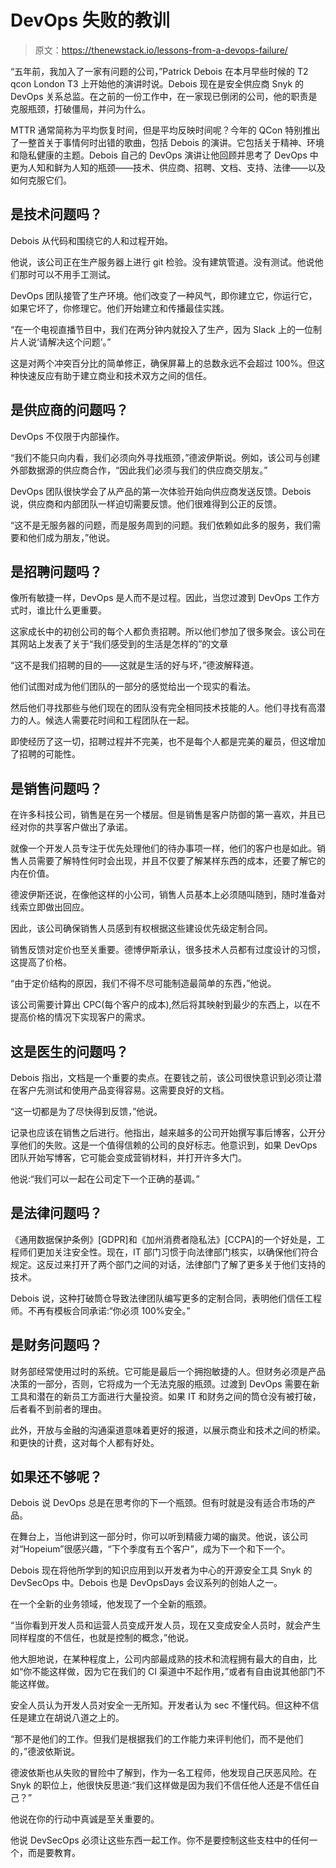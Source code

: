 # DevOps 失败的教训

> 原文：<https://thenewstack.io/lessons-from-a-devops-failure/>

“五年前，我加入了一家有问题的公司，”Patrick Debois 在本月早些时候的 T2 qcon London T3 上开始他的演讲时说。Debois 现在是安全供应商 Snyk 的 DevOps 关系总监。在之前的一份工作中，在一家现已倒闭的公司，他的职责是克服瓶颈，打破僵局，并问为什么。

MTTR 通常简称为平均恢复时间，但是平均反映时间呢？今年的 QCon 特别推出了一整首关于事情何时出错的歌曲，包括 Debois 的演讲。它包括关于精神、环境和隐私健康的主题。Debois 自己的 DevOps 演讲让他回顾并思考了 DevOps 中更为人知和鲜为人知的瓶颈——技术、供应商、招聘、文档、支持、法律——以及如何克服它们。

## 是技术问题吗？

Debois 从代码和围绕它的人和过程开始。

他说，该公司正在生产服务器上进行 git 检验。没有建筑管道。没有测试。他说他们那时可以不用手工测试。

DevOps 团队接管了生产环境。他们改变了一种风气，即你建立它，你运行它，如果它坏了，你修理它。他们开始建立和传播最佳实践。

“在一个电视直播节目中，我们在两分钟内就投入了生产，因为 Slack 上的一位制片人说‘请解决这个问题’。”

这是对两个冲突百分比的简单修正，确保屏幕上的总数永远不会超过 100%。但这种快速反应有助于建立商业和技术双方之间的信任。

## 是供应商的问题吗？

DevOps 不仅限于内部操作。

“我们不能只向内看，我们必须向外寻找瓶颈，”德波伊斯说。例如，该公司与创建外部数据源的供应商合作，“因此我们必须与我们的供应商交朋友。”

DevOps 团队很快学会了从产品的第一次体验开始向供应商发送反馈。Debois 说，供应商和内部团队一样迫切需要反馈。他们很难得到公正的反馈。

“这不是无服务器的问题，而是服务周到的问题。我们依赖如此多的服务，我们需要和他们成为朋友，”他说。

## 是招聘问题吗？

像所有敏捷一样，DevOps 是人而不是过程。因此，当您过渡到 DevOps 工作方式时，谁比什么更重要。

这家成长中的初创公司的每个人都负责招聘。所以他们参加了很多聚会。该公司在其网站上发表了关于“我们感受到的生活是怎样的”的文章

“这不是我们招聘的目的——这就是生活的好与坏，”德波解释道。

他们试图对成为他们团队的一部分的感觉给出一个现实的看法。

然后他们寻找那些与他们现在的团队没有完全相同技术技能的人。他们寻找有高潜力的人。候选人需要花时间和工程团队在一起。

即使经历了这一切，招聘过程并不完美，也不是每个人都是完美的雇员，但这增加了招聘的可能性。

## 是销售问题吗？

在许多科技公司，销售是在另一个楼层。但是销售是客户防御的第一喜欢，并且已经对你的共享客户做出了承诺。

就像一个开发人员专注于优先处理他们的待办事项一样，他们的客户也是如此。销售人员需要了解特性何时会出现，并且不仅要了解某样东西的成本，还要了解它的内在价值。

德波伊斯还说，在像他这样的小公司，销售人员基本上必须随叫随到，随时准备对线索立即做出回应。

因此，该公司确保销售人员感到有权根据这些建设优先级定制合同。

销售反馈对定价也至关重要。德博伊斯承认，很多技术人员都有过度设计的习惯，这提高了价格。

“由于定价结构的原因，我们不得不尽可能制造最简单的东西，”他说。

该公司需要计算出 CPC(每个客户的成本),然后将其映射到最少的东西上，以在不提高价格的情况下实现客户的需求。

## 这是医生的问题吗？

Debois 指出，文档是一个重要的卖点。在要钱之前，该公司很快意识到必须让潜在客户先测试和使用产品变得容易。这需要良好的文档。

“这一切都是为了尽快得到反馈，”他说。

记录也应该在销售之后进行。他指出，越来越多的公司开始撰写事后博客，公开分享他们的失败。这是一个值得信赖的公司的良好标志。他意识到，如果 DevOps 团队开始写博客，它可能会变成营销材料，并打开许多大门。

他说:“我们可以一起在公司定下一个正确的基调。”

## 是法律问题吗？

《通用数据保护条例》[GDPR]和《加州消费者隐私法》[CCPA]的一个好处是，工程师们更加关注安全性。现在，IT 部门习惯于向法律部门核实，以确保他们符合规定。这反过来打开了两个部门之间的对话，法律部门了解了更多关于他们支持的技术。

Debois 说，这种打破筒仓导致法律团队编写更多的定制合同，表明他们信任工程师。不再有模板合同承诺:“你必须 100%安全。”

## 是财务问题吗？

财务部经常使用过时的系统。它可能是最后一个拥抱敏捷的人。但财务必须是产品决策的一部分，否则，它将成为一个无法克服的瓶颈。过渡到 DevOps 需要在新工具和潜在的新员工方面进行大量投资。如果 IT 和财务之间的筒仓没有被打破，后者看不到前者的理由。

此外，开放与金融的沟通渠道意味着更好的报道，以展示商业和技术之间的桥梁。和更快的计费，这对每个人都有好处。

## 如果还不够呢？

Debois 说 DevOps 总是在思考你的下一个瓶颈。但有时就是没有适合市场的产品。

在舞台上，当他讲到这一部分时，你可以听到精疲力竭的幽灵。他说，该公司对“Hopeium”很感兴趣，“下个季度有五个客户”，成为下一个和下一个。

Debois 现在将他所学到的知识应用到以开发者为中心的开源安全工具 Snyk 的 DevSecOps 中。Debois 也是 DevOpsDays 会议系列的创始人之一。

在一个全新的业务领域，他发现了一个全新的瓶颈。

“当你看到开发人员和运营人员变成开发人员，现在又变成安全人员时，就会产生同样程度的不信任，也就是控制的概念，”他说。

他大胆地说，在某种程度上，公司内部最成熟的技术和流程拥有最大的自由，比如“你不能这样做，因为它在我们的 CI 渠道中不起作用，”或者有自由说其他部门不能这样做。

安全人员认为开发人员对安全一无所知。开发者认为 sec 不懂代码。但这种不信任是建立在胡说八道之上的。

“那不是他们的工作。但我们是根据我们的工作能力来评判他们，而不是他们的，”德波依斯说。

德波依斯也从失败的冒险中了解到，作为一名工程师，他发现自己厌恶风险。在 Snyk 的职位上，他很快反思道:“我们这样做是因为我们不信任他人还是不信任自己？”

他说在你的行动中真诚是至关重要的。

他说 DevSecOps 必须让这些东西一起工作。你不是要控制这些支柱中的任何一个，而是要教育。

<svg xmlns:xlink="http://www.w3.org/1999/xlink" viewBox="0 0 68 31" version="1.1"><title>Group</title> <desc>Created with Sketch.</desc></svg>